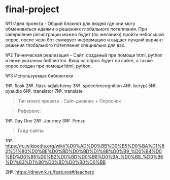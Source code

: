 # final-project


№1 Идея проекта - Общий блокнот для людей где они могу обмениваться идеями о решениях глобального потепления. При завершение регистрации можно будет (по желанию) пройти небольшой опрос. после чево бот сумирует информацию и выдает лучший вариант решения глобального потепления специально для вас.

№2 Течническая реализация - Сайт, созданый при помощи html, python и ниже указаных библиотек. Вход на опрос будет на сайте, а также опрос создан при помощи html, python.


№3 Используемые библиотеки

1№. flask
2№. flask-sqlalchemy
3№. speechrecognition
4№. bcrypt
5№. pyaudio
6№. translator
7№. translate

>Тип моего проекта - Сайт-дневник + Опросник

>Референс:

1№. Day One
2№. Journey
3№. Penzu


>Гайд-сайты:

1№. https://ru.wikipedia.org/wiki/%D0%AD%D0%BB%D0%B5%D0%BA%D1%82%D1%80%D0%BE%D0%BD%D0%BD%D1%8B%D0%B9_%D0%B4%D0%BD%D0%B5%D0%B2%D0%BD%D0%B8%D0%BA_%D0%B8_%D0%B6%D1%83%D1%80%D0%BD%D0%B0%D0%BB

2№. https://dnevnik.ru/features#/teachers
